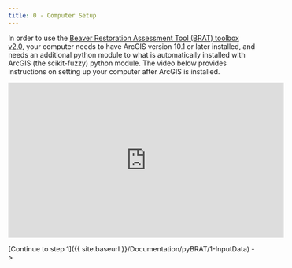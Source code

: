 ```yaml
---
title: 0 - Computer Setup
---
```


In order to use the [Beaver Restoration Assessment Tool (BRAT) toolbox v2.0](https://s3-us-west-2.amazonaws.com/etalweb.joewheaton.org/Courses/Beaver/Excercises/Homework_02/BRAT_2.0.zip), your computer needs to have ArcGIS version 10.1 or later installed, and needs an additional python module to what is automatically installed with ArcGIS (the scikit-fuzzy) python module.  The video below provides instructions on setting up your computer after ArcGIS is installed.

<iframe width="560" height="315" src="https://www.youtube.com/embed/6-Je5jtH-j8" frameborder="0" allowfullscreen></iframe>

[Continue to step 1]({{ site.baseurl }}/Documentation/pyBRAT/1-InputData) ->